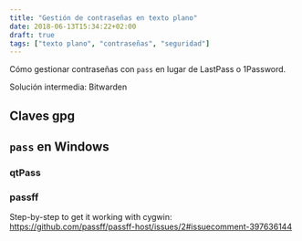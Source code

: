 ```yaml
---
title: "Gestión de contraseñas en texto plano"
date: 2018-06-13T15:34:22+02:00
draft: true
tags: ["texto plano", "contraseñas", "seguridad"]
---
```


Cómo gestionar contraseñas con `pass` en lugar de LastPass o 1Password.

Solución intermedia: Bitwarden

## Claves gpg

## `pass` en Windows

### qtPass

### passff

Step-by-step to get it working with cygwin: https://github.com/passff/passff-host/issues/2#issuecomment-397636144